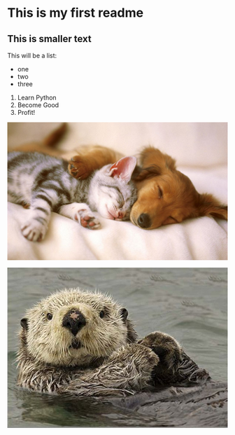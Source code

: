 # This is my first readme
## This is smaller text

This will be a list:
- one
- two
- three

1. Learn Python
2. Become Good
3. Profit!

![alt text](puppy%20and%20kitten.jpeg)

![otter should be here](otter.jpeg)

